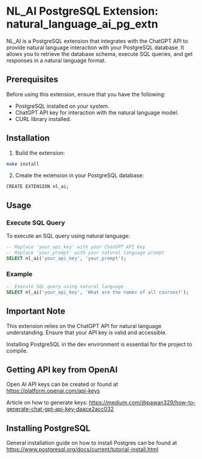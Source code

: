 # NL_AI PostgreSQL Extension: natural_language_ai_pg_extn

NL_AI is a PostgreSQL extension that integrates with the ChatGPT API to provide natural language interaction with your PostgreSQL database. It allows you to retrieve the database schema, execute SQL queries, and get responses in a natural language format.

## Prerequisites
Before using this extension, ensure that you have the following:

- PostgreSQL installed on your system.
- ChatGPT API key for interaction with the natural language model.
- CURL library installed.

## Installation

1. Build the extension:

```bash
make install
```

2. Create the extension in your PostgreSQL database:

```
CREATE EXTENSION nl_ai;
```

## Usage

### Execute SQL Query

To execute an SQL query using natural language:

``` SQL
-- Replace 'your_api_key' with your ChatGPT API key
-- Replace 'your_prompt' with your natural language prompt
SELECT nl_ai('your_api_key', 'your_prompt');
```


### Example

```SQL
-- Execute SQL query using natural language
SELECT nl_ai('your_api_key', 'What are the names of all courses?');
```

## Important Note

This extension relies on the ChatGPT API for natural language understanding. Ensure that your API key is valid and accessible.

Installing PostgreSQL in the dev environment is essential for the project to compile.

## Getting API key from OpenAI

Open AI API keys can be created or found at https://platform.openai.com/api-keys

Article on how to generate keys: https://medium.com/@pawan329/how-to-generate-chat-gpt-api-key-daace2acc032

## Installing PostgreSQL
General installation guide on how to install Postgres can be found at https://www.postgresql.org/docs/current/tutorial-install.html




